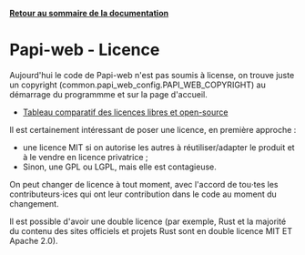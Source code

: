 **[Retour au sommaire de la documentation](../README.md)**

# Papi-web - Licence

Aujourd'hui le code de Papi-web n'est pas soumis à license, on trouve juste un copyright (common.papi_web_config.PAPI_WEB_COPYRIGHT) au démarrage du programmme et sur la page d'accueil. 

- [Tableau comparatif des licences libres et open-source](https://en.wikipedia.org/wiki/Comparison_of_free_and_open-source_software_licenses)

Il est certainement intéressant de poser une licence, en première approche :
- une licence MIT si on autorise les autres à réutiliser/adapter le produit et à le vendre en licence privatrice ;
- Sinon, une GPL ou LGPL, mais elle est contagieuse.

On peut changer de licence à tout moment, avec l'accord de tou⋅tes les contributeurs⋅ices qui ont leur contribution dans le code au moment du changement.

Il est possible d'avoir une double licence (par exemple, Rust et la majorité du contenu des sites officiels et projets Rust sont en double licence MIT ET Apache 2.0).
